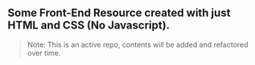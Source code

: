 ## Some Front-End Resource created with just HTML and CSS (No Javascript).

> Note: This is an active repo, contents will be added and refactored over time.
